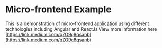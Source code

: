 # Micro-frontend Example
This is a demonstration of micro-frontend application using different technologies including Angular and ReactJs
View more information here [https://link.medium.com/qZO9q8qsanb](https://link.medium.com/qZO9q8qsanb)
